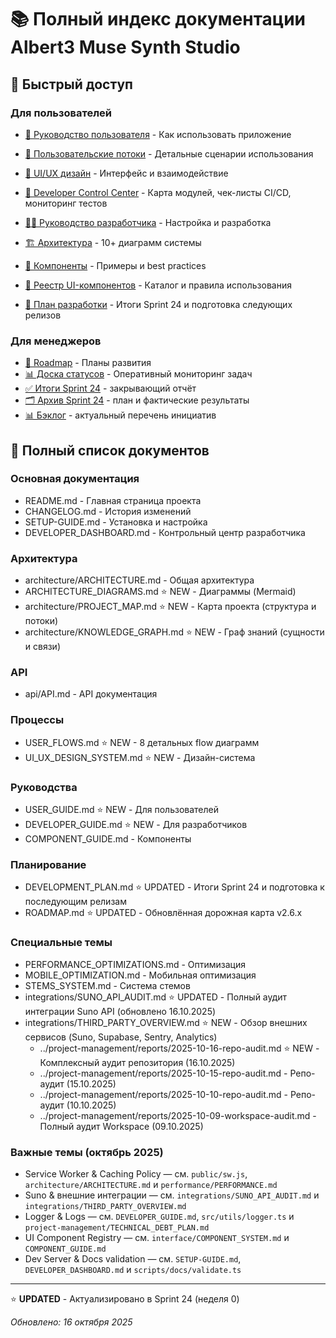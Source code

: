 # 📚 Полный индекс документации Albert3 Muse Synth Studio

## 🎯 Быстрый доступ

### Для пользователей
- [📖 Руководство пользователя](USER_GUIDE.md) - Как использовать приложение
- [🔄 Пользовательские потоки](USER_FLOWS.md) - Детальные сценарии использования
- [🎨 UI/UX дизайн](UI_UX_DESIGN_SYSTEM.md) - Интерфейс и взаимодействие

- [🧭 Developer Control Center](DEVELOPER_DASHBOARD.md) - Карта модулей, чек-листы CI/CD, мониторинг тестов
- [👨‍💻 Руководство разработчика](DEVELOPER_GUIDE.md) - Настройка и разработка
- [🏗️ Архитектура](ARCHITECTURE_DIAGRAMS.md) - 10+ диаграмм системы
- [🧩 Компоненты](COMPONENT_GUIDE.md) - Примеры и best practices
- [🧱 Реестр UI-компонентов](interface/COMPONENT_SYSTEM.md) - Каталог и правила использования
- [🚀 План разработки](DEVELOPMENT_PLAN.md) - Итоги Sprint 24 и подготовка следующих релизов

### Для менеджеров
- [🚀 Roadmap](ROADMAP.md) - Планы развития
- [📊 Доска статусов](../project-management/tasks/STATUS_DASHBOARD.md) - Оперативный мониторинг задач
- [✅ Итоги Sprint 24](../project-management/tasks/current-sprint.md) - закрывающий отчёт
- [🗂️ Архив Sprint 24](../project-management/tasks/sprint-24-plan.md) - план и фактические результаты
- [📊 Бэклог](../project-management/tasks/backlog.md) - актуальный перечень инициатив

## 📑 Полный список документов

### Основная документация
- README.md - Главная страница проекта
- CHANGELOG.md - История изменений
- SETUP-GUIDE.md - Установка и настройка
- DEVELOPER_DASHBOARD.md - Контрольный центр разработчика

### Архитектура
- architecture/ARCHITECTURE.md - Общая архитектура
- ARCHITECTURE_DIAGRAMS.md ⭐ NEW - Диаграммы (Mermaid)
 - architecture/PROJECT_MAP.md ⭐ NEW - Карта проекта (структура и потоки)
 - architecture/KNOWLEDGE_GRAPH.md ⭐ NEW - Граф знаний (сущности и связи)

### API
- api/API.md - API документация

### Процессы
- USER_FLOWS.md ⭐ NEW - 8 детальных flow диаграмм
- UI_UX_DESIGN_SYSTEM.md ⭐ NEW - Дизайн-система

### Руководства
- USER_GUIDE.md ⭐ NEW - Для пользователей
- DEVELOPER_GUIDE.md ⭐ NEW - Для разработчиков
- COMPONENT_GUIDE.md - Компоненты

### Планирование
- DEVELOPMENT_PLAN.md ⭐ UPDATED - Итоги Sprint 24 и подготовка к последующим релизам
- ROADMAP.md ⭐ UPDATED - Обновлённая дорожная карта v2.6.x

### Специальные темы
- PERFORMANCE_OPTIMIZATIONS.md - Оптимизация
- MOBILE_OPTIMIZATION.md - Мобильная оптимизация
- STEMS_SYSTEM.md - Система стемов
- integrations/SUNO_API_AUDIT.md ⭐ UPDATED - Полный аудит интеграции Suno API (обновлено 16.10.2025)
- integrations/THIRD_PARTY_OVERVIEW.md ⭐ NEW - Обзор внешних сервисов (Suno, Supabase, Sentry, Analytics)
  - ../project-management/reports/2025-10-16-repo-audit.md ⭐ NEW - Комплексный аудит репозитория (16.10.2025)
  - ../project-management/reports/2025-10-15-repo-audit.md - Репо-аудит (15.10.2025)
  - ../project-management/reports/2025-10-10-repo-audit.md - Репо-аудит (10.10.2025)
  - ../project-management/reports/2025-10-09-workspace-audit.md - Полный аудит Workspace (09.10.2025)

### Важные темы (октябрь 2025)
- Service Worker & Caching Policy — см. `public/sw.js`, `architecture/ARCHITECTURE.md` и `performance/PERFORMANCE.md`
- Suno & внешние интеграции — см. `integrations/SUNO_API_AUDIT.md` и `integrations/THIRD_PARTY_OVERVIEW.md`
- Logger & Logs — см. `DEVELOPER_GUIDE.md`, `src/utils/logger.ts` и `project-management/TECHNICAL_DEBT_PLAN.md`
- UI Component Registry — см. `interface/COMPONENT_SYSTEM.md` и `COMPONENT_GUIDE.md`
- Dev Server & Docs validation — см. `SETUP-GUIDE.md`, `DEVELOPER_DASHBOARD.md` и `scripts/docs/validate.ts`

---

⭐ **UPDATED** - Актуализировано в Sprint 24 (неделя 0)

*Обновлено: 16 октября 2025*
